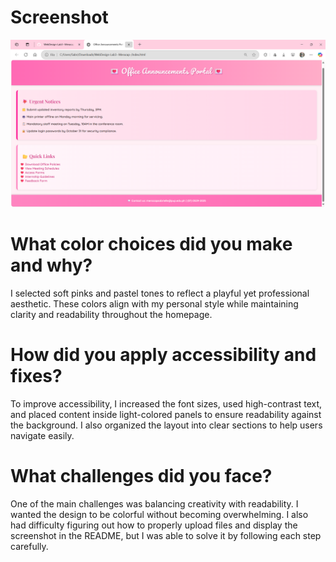# Screenshot

![Homepage](screenshots/homepage-mockup.png)

# What color choices did you make and why?

I selected soft pinks and pastel tones to reflect a playful yet professional aesthetic. These colors align with my personal style while maintaining clarity and readability throughout the homepage.

# How did you apply accessibility and fixes?

To improve accessibility, I increased the font sizes, used high-contrast text, and placed content inside light-colored panels to ensure readability against the background. I also organized the layout into clear sections to help users navigate easily.

# What challenges did you face?

One of the main challenges was balancing creativity with readability. I wanted the design to be colorful without becoming overwhelming. I also had difficulty figuring out how to properly upload files and display the screenshot in the README, but I was able to solve it by following each step carefully.

